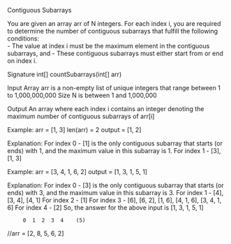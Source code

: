 Contiguous Subarrays

You are given an array arr of N integers. For each index i, you are required to determine the number of contiguous subarrays 
that fulfill the following conditions:  
    - The value at index i must be the maximum element in the contiguous subarrays, and 
    - These contiguous subarrays must either start from or end on index i.

Signature
  int[] countSubarrays(int[] arr)

Input
  Array arr is a non-empty list of unique integers that range between 1 to 1,000,000,000
  Size N is between 1 and 1,000,000

Output
  An array where each index i contains an integer denoting the maximum number of contiguous subarrays of arr[i]

Example:
  arr = [1, 3]  len(arr) = 2
  output = [1, 2]

Explanation:
  For index 0 - [1] is the only contiguous subarray that starts (or ends) with 1, and the maximum value in this subarray is 1.
  For index 1 - [3], [1, 3] 

Example:
  arr = [3, 4, 1, 6, 2]
  output = [1, 3, 1, 5, 1]

Explanation:
  For index 0 - [3] is the only contiguous subarray that starts (or ends) with 3, and the maximum value in this subarray is 3.
  For index 1 - [4], [3, 4], [4, 1]
  For index 2 - [1]
  For index 3 - [6], [6, 2], [1, 6], [4, 1, 6], [3, 4, 1, 6]
  For index 4 - [2]
  So, the answer for the above input is [1, 3, 1, 5, 1]

         0  1  2  3  4    (5)
//arr = [2, 8, 5, 6, 2]
